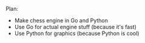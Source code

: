 Plan:
- Make chess engine in Go and Python
- Use Go for actual engine stuff (because it's fast)
- Use Python for graphics (because Python is cool)